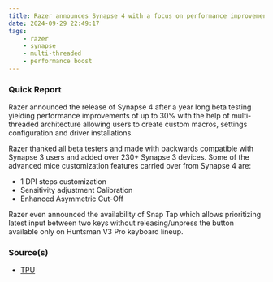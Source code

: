 ```yaml
---
title: Razer announces Synapse 4 with a focus on performance improvements upto 30%
date: 2024-09-29 22:49:17
tags:
    - razer
    - synapse
    - multi-threaded
    - performance boost
---
```


### Quick Report

Razer announced the release of Synapse 4 after a year long beta testing yielding performance improvements of up to 30% with the help of multi-threaded architecture allowing users to create custom macros, settings configuration and
driver installations.
<!-- more -->

Razer thanked all beta testers and made with backwards compatible with Synapse 3 users and added over 230+ Synapse 3 devices. Some of the advanced mice customization features carried over from Synapse 4 are:

- 1 DPI steps customization
- Sensitivity adjustment Calibration
- Enhanced Asymmetric Cut-Off

Razer even announced the availability of Snap Tap which allows prioritizing latest input between two keys without releasing/unpress the button available only on Huntsman V3 Pro keyboard lineup.

### Source(s)

- [TPU][def]

[def]: https://www.techpowerup.com/327100/razer-synapse-4-brings-a-new-user-interface-and-up-to-30-performance-boost
